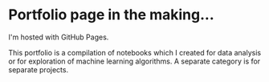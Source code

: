 <!DOCTYPE html>
<html>
<body>
<h1>Portfolio page in the making...</h1>
<p>I'm hosted with GitHub Pages.</p>
</body>
</html>

<p>This portfolio is a compilation of notebooks which I created for data analysis or for exploration of machine learning algorithms. A separate category is for separate projects.</p>
